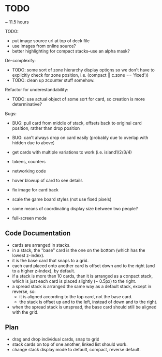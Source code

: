 # TODO

~ 11.5 hours


TODO:

- put image source url at top of deck file
- use images from online source?
- better highlighting for compact stacks–use an alpha mask?

De-complexify:

- TODO: some sort of zone hierarchy display options so we don't have to explicitly check for zone position, i.e. (compact || c.zone == 'fixed'))
- TODO: clean up zcounter stuff somehow.

Refactor for underestandability:

- TODO: use actual object of some sort for card, so creation is more determinative?

Bugs:

- BUG: pull card from middle of stack, offsets back to original card position, rather than drop position
- BUG: can't always drop on card easily (probably due to overlap with hidden due to above)




- get cards with multiple variations to work (i.e. island1/2/3/4)
- tokens, counters

- networking code

- hover blowup of card to see details
- fix image for card back
- scale the game board styles (not use fixed pixels)
- some means of coordinating display size between two people?
- full-screen mode


## Code Documentation

- cards are arranged in stacks. 
- in a stack, the "base" card is the one on the bottom (which has the lowest z-index).
- it is the base card that snaps to a grid.
- each card placed onto another card is offset down and to the right (and to a higher z-index), by default.
- if a stack is more than 10 cards, than it is arranged as a conpact stack, which is just each card is placed slightly (~ 0.5px) to the right.
- a spread stack is arranged the same way as a default stack, except in reverse, so:
  - it is aligned according to the top card, not the base card.
  - the stack is offset up and to the left, instead of down and to the right.
- when the spread stack is unspread, the base card should still be aligned with the grid.
  

## Plan

- drag and drop individual cards, snap to grid
- stack cards on top of one another, linked list should work.
- change stack display mode to default, compact, reverse default.

